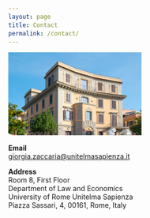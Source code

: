 ```yaml
---
layout: page
title: Contact
permalink: /contact/
---
```

![](unitelma.png)

**Email**   
 giorgia.zaccaria@unitelmasapienza.it 

**Address** \
 Room 8, First Floor \
 Department of Law and Economics \
 University of Rome Unitelma Sapienza \
 Piazza Sassari, 4, 00161, Rome, Italy 
